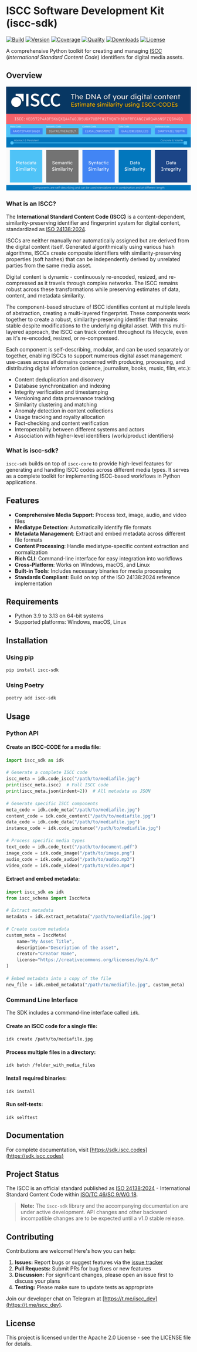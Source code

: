 # ISCC Software Development Kit (iscc-sdk)

[![Build](https://github.com/iscc/iscc-sdk/actions/workflows/ci.yml/badge.svg)](https://github.com/iscc/iscc-sdk/actions/workflows/ci.yml)
[![Version](https://img.shields.io/pypi/v/iscc-sdk.svg)](https://pypi.python.org/pypi/iscc-sdk/)
[![Coverage](https://codecov.io/gh/iscc/iscc-sdk/branch/main/graph/badge.svg?token=7BJ7HJU815)](https://codecov.io/gh/iscc/iscc-sdk)
[![Quality](https://app.codacy.com/project/badge/Grade/aa791abf9d824f6aa65a8f86b9222c90)](https://www.codacy.com/gh/iscc/iscc-sdk/dashboard)
[![Downloads](https://pepy.tech/badge/iscc-sdk)](https://pepy.tech/project/iscc-sdk)
[![License](https://img.shields.io/github/license/iscc/iscc-sdk)](https://github.com/iscc/iscc-sdk/blob/main/LICENSE)

A comprehensive Python toolkit for creating and managing [ISCC](https://core.iscc.codes)
(*International Standard Content Code*) identifiers for digital media assets.

## Overview

![ISCC Architecture](docs/images/iscc-overview.svg)

### What is an ISCC?

The **International Standard Content Code (ISCC)** is a content-dependent, similarity-preserving
identifier and fingerprint system for digital content, standardized as
[ISO 24138:2024](https://www.iso.org/standard/77899.html).

ISCCs are neither manually nor automatically assigned but are derived from the digital content
itself. Generated algorithmically using various hash algorithms, ISCCs create composite identifiers
with similarity-preserving properties (soft hashes) that can be independently derived by unrelated
parties from the same media asset.

Digital content is dynamic - continuously re-encoded, resized, and re-compressed as it travels
through complex networks. The ISCC remains robust across these transformations while preserving
estimates of data, content, and metadata similarity.

The component-based structure of ISCC identifies content at multiple levels of abstraction, creating
a multi-layered fingerprint. These components work together to create a robust,
similarity-preserving identifier that remains stable despite modifications to the underlying digital
asset. With this multi-layered approach, the ISCC can track content throughout its lifecycle, even
as it's re-encoded, resized, or re-compressed.

Each component is self-describing, modular, and can be used separately or together, enabling ISCCs
to support numerous digital asset management use-cases across all domains concerned with producing,
processing, and distributing digital information (science, journalism, books, music, film, etc.):

- Content deduplication and discovery
- Database synchronization and indexing
- Integrity verification and timestamping
- Versioning and data provenance tracking
- Similarity clustering and matching
- Anomaly detection in content collections
- Usage tracking and royalty allocation
- Fact-checking and content verification
- Interoperability between different systems and actors
- Association with higher-level identifiers (work/product identifiers)

### What is iscc-sdk?

`iscc-sdk` builds on top of `iscc-core` to provide high-level features for generating and handling
ISCC codes across different media types. It serves as a complete toolkit for implementing ISCC-based
workflows in Python applications.

## Features

- **Comprehensive Media Support**: Process text, image, audio, and video files
- **Mediatype Detection**: Automatically identify file formats
- **Metadata Management**: Extract and embed metadata across different file formats
- **Content Processing**: Handle mediatype-specific content extraction and normalization
- **Rich CLI**: Command-line interface for easy integration into workflows
- **Cross-Platform**: Works on Windows, macOS, and Linux
- **Built-in Tools**: Includes necessary binaries for media processing
- **Standards Compliant**: Build on top of the ISO 24138:2024 reference implementation

## Requirements

- Python 3.9 to 3.13 on 64-bit systems
- Supported platforms: Windows, macOS, Linux

## Installation

### Using pip

```bash
pip install iscc-sdk
```

### Using Poetry

```bash
poetry add iscc-sdk
```

## Usage

### Python API

#### Create an ISCC-CODE for a media file:

```python
import iscc_sdk as idk

# Generate a complete ISCC code
iscc_meta = idk.code_iscc("/path/to/mediafile.jpg")
print(iscc_meta.iscc)  # Full ISCC code
print(iscc_meta.json(indent=2))  # All metadata as JSON

# Generate specific ISCC components
meta_code = idk.code_meta("/path/to/mediafile.jpg")
content_code = idk.code_content("/path/to/mediafile.jpg")
data_code = idk.code_data("/path/to/mediafile.jpg")
instance_code = idk.code_instance("/path/to/mediafile.jpg")

# Process specific media types
text_code = idk.code_text("/path/to/document.pdf")
image_code = idk.code_image("/path/to/image.png")
audio_code = idk.code_audio("/path/to/audio.mp3")
video_code = idk.code_video("/path/to/video.mp4")
```

#### Extract and embed metadata:

```python
import iscc_sdk as idk
from iscc_schema import IsccMeta

# Extract metadata
metadata = idk.extract_metadata("/path/to/mediafile.jpg")

# Create custom metadata
custom_meta = IsccMeta(
    name="My Asset Title",
    description="Description of the asset",
    creator="Creator Name",
    license="https://creativecommons.org/licenses/by/4.0/"
)

# Embed metadata into a copy of the file
new_file = idk.embed_metadata("/path/to/mediafile.jpg", custom_meta)
```

### Command Line Interface

The SDK includes a command-line interface called `idk`.

#### Create an ISCC code for a single file:

```shell
idk create /path/to/mediafile.jpg
```

#### Process multiple files in a directory:

```shell
idk batch /folder_with_media_files
```

#### Install required binaries:

```shell
idk install
```

#### Run self-tests:

```shell
idk selftest
```

## Documentation

For complete documentation, visit [https://sdk.iscc.codes](https://sdk.iscc.codes)

## Project Status

The ISCC is an official standard published as
[ISO 24138:2024](https://www.iso.org/standard/77899.html) - International Standard Content Code
within [ISO/TC 46/SC 9/WG 18](https://www.iso.org/committee/48836.html).

> **Note:** The `iscc-sdk` library and the accompanying documentation are under active development.
> API changes and other backward incompatible changes are to be expected until a v1.0 stable
> release.

## Contributing

Contributions are welcome! Here's how you can help:

1. **Issues:** Report bugs or suggest features via the
   [issue tracker](https://github.com/iscc/iscc-sdk/issues)
2. **Pull Requests:** Submit PRs for bug fixes or new features
3. **Discussion:** For significant changes, please open an issue first to discuss your plans
4. **Testing:** Please make sure to update tests as appropriate

Join our developer chat on Telegram at [https://t.me/iscc_dev](https://t.me/iscc_dev).

## License

This project is licensed under the Apache 2.0 License - see the LICENSE file for details.
